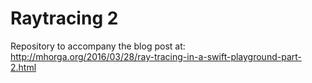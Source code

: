 # Raytracing 2

Repository to accompany the blog post at: http://mhorga.org/2016/03/28/ray-tracing-in-a-swift-playground-part-2.html
